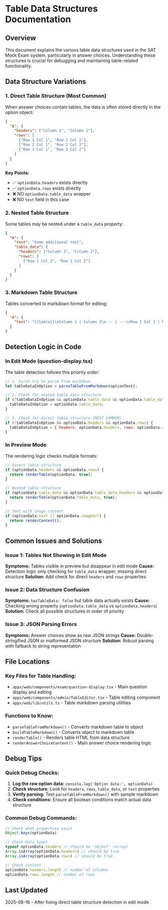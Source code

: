 # Table Data Structures Documentation

## Overview
This document explains the various table data structures used in the SAT Mock Exam system, particularly in answer choices. Understanding these structures is crucial for debugging and maintaining table-related functionality.

## Data Structure Variations

### 1. Direct Table Structure (Most Common)
When answer choices contain tables, the data is often stored directly in the option object:

```json
{
  "A": {
    "headers": ["Column 1", "Column 2"],
    "rows": [
      ["Row 1 Col 1", "Row 1 Col 2"],
      ["Row 2 Col 1", "Row 2 Col 2"],
      ["Row 3 Col 1", "Row 3 Col 2"]
    ]
  }
}
```

**Key Points:**
- ✅ `optionData.headers` exists directly
- ✅ `optionData.rows` exists directly  
- ❌ NO `optionData.table_data` wrapper
- ❌ NO `text` field in this case

### 2. Nested Table Structure
Some tables may be nested under a `table_data` property:

```json
{
  "A": {
    "text": "Some additional text",
    "table_data": {
      "headers": ["Column 1", "Column 2"],
      "rows": [
        ["Row 1 Col 1", "Row 1 Col 2"]
      ]
    }
  }
}
```

### 3. Markdown Table Structure
Tables converted to markdown format for editing:

```json
{
  "A": {
    "text": "{{table}}\nColumn 1 | Column 2\n--- | ---\nRow 1 Col 1 | Row 1 Col 2\n{{/table}}"
  }
}
```

## Detection Logic in Code

### In Edit Mode (question-display.tsx)
The table detection follows this priority order:

```javascript
// 1. First try to parse from markdown
let tableDataInOption = parseTableFromMarkdown(optionText);

// 2. Check for nested table_data structure
if (!tableDataInOption && optionData.table_data && optionData.table_data.headers && optionData.table_data.rows) {
  tableDataInOption = optionData.table_data;
}

// 3. Check for direct table structure (MOST COMMON)
if (!tableDataInOption && optionData.headers && optionData.rows) {
  tableDataInOption = { headers: optionData.headers, rows: optionData.rows };
}
```

### In Preview Mode
The rendering logic checks multiple formats:

```javascript
// Direct table structure
if (optionData.headers && optionData.rows) {
  return renderTable(optionData, true);
}

// Nested table structure  
if (optionData.table_data && optionData.table_data.headers && optionData.table_data.rows) {
  return renderTable(optionData.table_data, true);
}

// Text with image content
if (optionData.text || optionData.imageUrl) {
  return renderContent();
}
```

## Common Issues and Solutions

### Issue 1: Tables Not Showing in Edit Mode
**Symptoms:** Tables visible in preview but disappear in edit mode
**Cause:** Detection logic only checking for `table_data` wrapper, missing direct structure
**Solution:** Add check for direct `headers` and `rows` properties

### Issue 2: Data Structure Confusion
**Symptoms:** `hasTableData: false` but table data actually exists
**Cause:** Checking wrong property (`optionData.table_data` vs `optionData.headers`)
**Solution:** Check all possible structures in order of priority

### Issue 3: JSON Parsing Errors
**Symptoms:** Answer choices show as raw JSON strings
**Cause:** Double-stringified JSON or malformed JSON structure
**Solution:** Robust parsing with fallback to string representation

## File Locations

### Key Files for Table Handling:
- `apps/web/components/exam/question-display.tsx` - Main question display and editing
- `apps/web/components/admin/TableEditor.tsx` - Table editing component
- `apps/web/lib/utils.ts` - Table markdown parsing utilities

### Functions to Know:
- `parseTableFromMarkdown()` - Converts markdown table to object
- `buildTableMarkdown()` - Converts object to markdown table
- `renderTable()` - Renders table HTML from data structure
- `renderAnswerChoiceContent()` - Main answer choice rendering logic

## Debug Tips

### Quick Debug Checks:
1. **Log the raw option data:** `console.log('Option data:', optionData)`
2. **Check structure:** Look for `headers`, `rows`, `table_data`, or `text` properties
3. **Verify parsing:** Test `parseTableFromMarkdown()` with sample markdown
4. **Check conditions:** Ensure all boolean conditions match actual data structure

### Common Debug Commands:
```javascript
// Check what properties exist
Object.keys(optionData)

// Check data types
typeof optionData.headers // should be 'object' (array)
Array.isArray(optionData.headers) // should be true
Array.isArray(optionData.rows) // should be true

// Check content
optionData.headers.length // number of columns
optionData.rows.length // number of rows
```

## Last Updated
2025-08-16 - After fixing direct table structure detection in edit mode